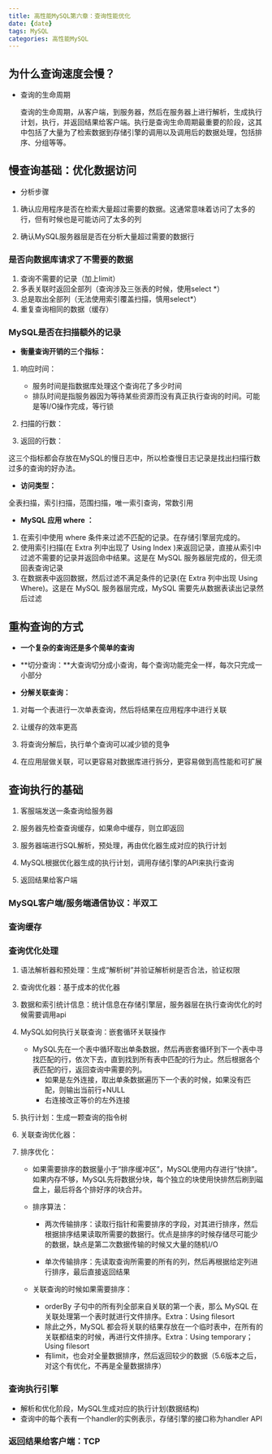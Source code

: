 ```yaml
---
title: 高性能MySQL第六章：查询性能优化
date: {date}
tags: MySQL
categories: 高性能MySQL
---
```



## 为什么查询速度会慢？

* 查询的生命周期

  查询的生命周期，从客户端，到服务器，然后在服务器上进行解析，生成执行计划，执行，并返回结果给客户端。执行是查询生命周期最重要的阶段，这其中包括了大量为了检索数据到存储引擎的调用以及调用后的数据处理，包括排序、分组等等。

## 慢查询基础：优化数据访问

* 分析步骤

1. 确认应用程序是否在检索大量超过需要的数据。这通常意味着访问了太多的行，但有时候也是可能访问了太多的列

2. 确认MySQL服务器层是否在分析大量超过需要的数据行

### 是否向数据库请求了不需要的数据

1. 查询不需要的记录（加上limit）
2. 多表关联时返回全部列（查询涉及三张表的时候，使用select *）
3. 总是取出全部列（无法使用索引覆盖扫描，慎用select*）
4. 重复查询相同的数据（缓存）

### MySQL是否在扫描额外的记录

* **衡量查询开销的三个指标：**

1. 响应时间：
   * 服务时间是指数据库处理这个查询花了多少时间
   * 排队时间是指服务器因为等待某些资源而没有真正执行查询的时间。可能是等I/O操作完成，等行锁

2. 扫描的行数：
3. 返回的行数：

这三个指标都会存放在MySQL的慢日志中，所以检查慢日志记录是找出扫描行数过多的查询的好办法。

* **访问类型：**

全表扫描，索引扫描，范围扫描，唯一索引查询，常数引用

* **MySQL 应用 where ：**

1. 在索引中使用 where 条件来过滤不匹配的记录。在存储引擎层完成的。
2. 使用索引扫描(在 Extra 列中出现了 Using Index )来返回记录，直接从索引中过滤不需要的记录并返回命中结果。这是在 MySQL 服务器层完成的，但无须回表查询记录
3. 在数据表中返回数据，然后过滤不满足条件的记录(在 Extra 列中出现 Using Where)。这是在 MySQL 服务器层完成，MySQL 需要先从数据表读出记录然后过滤

## 重构查询的方式

* **一个复杂的查询还是多个简单的查询**

* **切分查询：**大查询切分成小查询，每个查询功能完全一样，每次只完成一小部分

* **分解关联查询：**

1. 对每一个表进行一次单表查询，然后将结果在应用程序中进行关联

2. 让缓存的效率更高  
3. 将查询分解后，执行单个查询可以减少锁的竞争
4. 在应用层做关联，可以更容易对数据库进行拆分，更容易做到高性能和可扩展

## 查询执行的基础

1. 客服端发送一条查询给服务器

2. 服务器先检查查询缓存，如果命中缓存，则立即返回
3. 服务器端进行SQL解析，预处理，再由优化器生成对应的执行计划
4. MySQL根据优化器生成的执行计划，调用存储引擎的API来执行查询
5. 返回结果给客户端

### MySQL客户端/服务端通信协议：半双工

### 查询缓存

### 查询优化处理

1. 语法解析器和预处理：生成“解析树”并验证解析树是否合法，验证权限
2. 查询优化器：基于成本的优化器
3. 数据和索引统计信息：统计信息在存储引擎层，服务器层在执行查询优化的时候需要调用api
4. MySQL如何执行关联查询：嵌套循环关联操作
   * MySQL先在一个表中循环取出单条数据，然后再嵌套循环到下一个表中寻找匹配的行，依次下去，直到找到所有表中匹配的行为止。然后根据各个表匹配的行，返回查询中需要的列。
     * 如果是左外连接，取出单条数据遍历下一个表的时候，如果没有匹配，则输出当前行+NULL
     * 右连接改正等价的左外连接

5. 执行计划：生成一颗查询的指令树

6. 关联查询优化器：

7. 排序优化：

   * 如果需要排序的数据量小于“排序缓冲区”，MySQL使用内存进行“快排”。如果内存不够，MySQL先将数据分块，每个独立的块使用快排然后刷到磁盘上，最后将各个排好序的块合并。

   * 排序算法：

     * 两次传输排序：读取行指针和需要排序的字段，对其进行排序，然后根据排序结果读取所需要的数据行。优点是排序的时候存储尽可能少的数据，缺点是第二次数据传输的时候又大量的随机I/O

     * 单次传输排序：先读取查询所需要的所有的列，然后再根据给定列进行排序，最后直接返回结果

   * 关联查询的时候如果需要排序：
     * orderBy 子句中的所有列全部来自关联的第一个表，那么 MySQL 在关联处理第一个表时就进行文件排序。Extra：Using filesort
     * 除此之外，MySQL 都会将关联的结果存放在一个临时表中，在所有的关联都结束的时候，再进行文件排序。Extra：Using temporary；Using filesort
     * 有limit，也会对全量数据排序，然后返回较少的数据（5.6版本之后，对这个有优化，不再是全量数据排序）

### 查询执行引擎

* 解析和优化阶段，MySQL生成对应的执行计划(数据结构)
* 查询中的每个表有一个handler的实例表示，存储引擎的接口称为handler API

### 返回结果给客户端：TCP